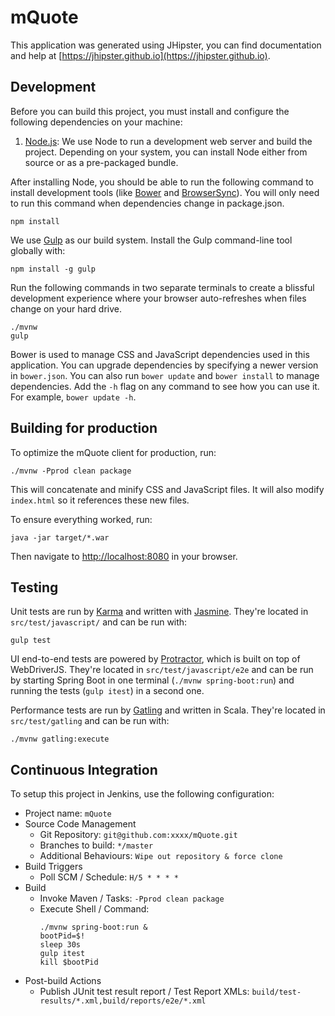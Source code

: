 # mQuote

This application was generated using JHipster, you can find documentation and help at [https://jhipster.github.io](https://jhipster.github.io).

## Development

Before you can build this project, you must install and configure the following dependencies on your machine:

1. [Node.js][]: We use Node to run a development web server and build the project.
   Depending on your system, you can install Node either from source or as a pre-packaged bundle.

After installing Node, you should be able to run the following command to install development tools (like
[Bower][] and [BrowserSync][]). You will only need to run this command when dependencies change in package.json.

    npm install

We use [Gulp][] as our build system. Install the Gulp command-line tool globally with:

    npm install -g gulp

Run the following commands in two separate terminals to create a blissful development experience where your browser
auto-refreshes when files change on your hard drive.

    ./mvnw
    gulp

Bower is used to manage CSS and JavaScript dependencies used in this application. You can upgrade dependencies by
specifying a newer version in `bower.json`. You can also run `bower update` and `bower install` to manage dependencies.
Add the `-h` flag on any command to see how you can use it. For example, `bower update -h`.


## Building for production

To optimize the mQuote client for production, run:

    ./mvnw -Pprod clean package

This will concatenate and minify CSS and JavaScript files. It will also modify `index.html` so it references
these new files.

To ensure everything worked, run:

    java -jar target/*.war

Then navigate to [http://localhost:8080](http://localhost:8080) in your browser.

## Testing

Unit tests are run by [Karma][] and written with [Jasmine][]. They're located in `src/test/javascript/` and can be run with:

    gulp test

UI end-to-end tests are powered by [Protractor][], which is built on top of WebDriverJS. They're located in `src/test/javascript/e2e`
and can be run by starting Spring Boot in one terminal (`./mvnw spring-boot:run`) and running the tests (`gulp itest`) in a second one.

Performance tests are run by [Gatling]() and written in Scala. They're located in `src/test/gatling` and can be run with:

    ./mvnw gatling:execute

    
## Continuous Integration

To setup this project in Jenkins, use the following configuration:

* Project name: `mQuote`
* Source Code Management
    * Git Repository: `git@github.com:xxxx/mQuote.git`
    * Branches to build: `*/master`
    * Additional Behaviours: `Wipe out repository & force clone`
* Build Triggers
    * Poll SCM / Schedule: `H/5 * * * *`
* Build
    * Invoke Maven / Tasks: `-Pprod clean package`
    * Execute Shell / Command:
        ````
        ./mvnw spring-boot:run &
        bootPid=$!
        sleep 30s
        gulp itest
        kill $bootPid
        ````
* Post-build Actions
    * Publish JUnit test result report / Test Report XMLs: `build/test-results/*.xml,build/reports/e2e/*.xml`

[JHipster]: https://jhipster.github.io/
[Gatling]: http://gatling.io/
[Node.js]: https://nodejs.org/
[Bower]: http://bower.io/
[Gulp]: http://gulpjs.com/
[BrowserSync]: http://www.browsersync.io/
[Karma]: http://karma-runner.github.io/
[Jasmine]: http://jasmine.github.io/2.0/introduction.html
[Protractor]: https://angular.github.io/protractor/
